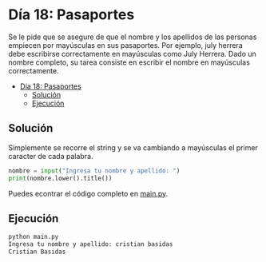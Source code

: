 # Día 18: Pasaportes

Se le pide que se asegure de que el nombre y los apellidos de las personas empiecen por mayúsculas en sus pasaportes. Por ejemplo, july herrera debe escribirse correctamente en mayúsculas como July Herrera. Dado un nombre completo, su tarea consiste en escribir el nombre en mayúsculas correctamente.

- [Día 18: Pasaportes](#día-18-pasaportes)
  - [Solución](#solución)
  - [Ejecución](#ejecución)

## Solución

Simplemente se recorre el string y se va cambiando a mayúsculas el primer caracter de cada palabra.

```python
nombre = input("Ingresa tu nombre y apellido: ")
print(nombre.lower().title())
```

Puedes econtrar el código completo en [main.py](main.py).

## Ejecución

```bash
python main.py
Ingresa tu nombre y apellido: cristian basidas
Cristian Basidas
```
